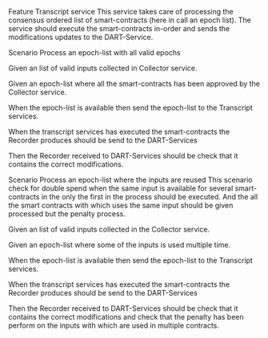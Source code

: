 Feature Transcript service
This service takes care of processing the consensus ordered list of smart-contracts (here in call an epoch list).
The service should execute the smart-contracts in-order and sends the modifications updates to the DART-Service.

Scenario Process an epoch-list with all valid epochs

Given an list of valid inputs collected in Collector service.

Given an epoch-list where all the smart-contracts has been approved by the Collector service.

When the epoch-list is available then send the epoch-list to the Transcript services.

When the transcript services has executed the smart-contracts the Recorder produces should be send to the DART-Services

Then the Recorder received to DART-Services should be check that it contains the correct modifications.


Scenario Process an epoch-list where the inputs are reused
This scenario check for double spend when the same input is available for several smart-contracts in the only the first in the process should be executed.
And the all the smart contracts with which uses the same input should be given processed but the penalty process.

Given an list of valid inputs collected in the Collector service.

Given an epoch-list where some of the inputs is used multiple time.

When the epoch-list is available then send the epoch-list to the Transcript services.

When the transcript services has executed the smart-contracts the Recorder produces should be send to the DART-Services

Then the Recorder received to DART-Services should be check that it contains the correct modifications and check that the penalty has been perform on the inputs with which are used in multiple contracts.






